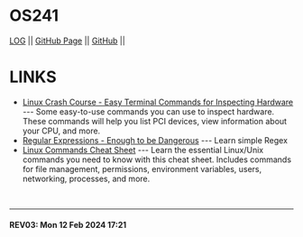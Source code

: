 # OS241
[LOG](TXT/mylog.txt) || [GitHub Page](https://fritszoe.github.io/os241/) || [GitHub](https://github.com/fritszoe/os241/) ||
# LINKS
* [Linux Crash Course - Easy Terminal Commands for Inspecting Hardware](https://youtu.be/oGyJr-iUwt8?si=59V2boc0XfmlFekg) --- 
Some easy-to-use commands you can use to inspect hardware. 
These commands will help you list PCI devices, view information about your CPU, and more.
* [Regular Expressions - Enough to be Dangerous](https://www.youtube.com/watch?v=bgBWp9EIlMM) --- Learn simple Regex
* [Linux Commands Cheat Sheet](https://www.geeksforgeeks.org/linux-commands-cheat-sheet/) --- Learn the essential Linux/Unix commands you need to know with this cheat sheet. Includes commands for file management, permissions, environment variables, users, networking, processes, and more.
<br>
<hr>

#### REV03: Mon 12 Feb 2024 17:21